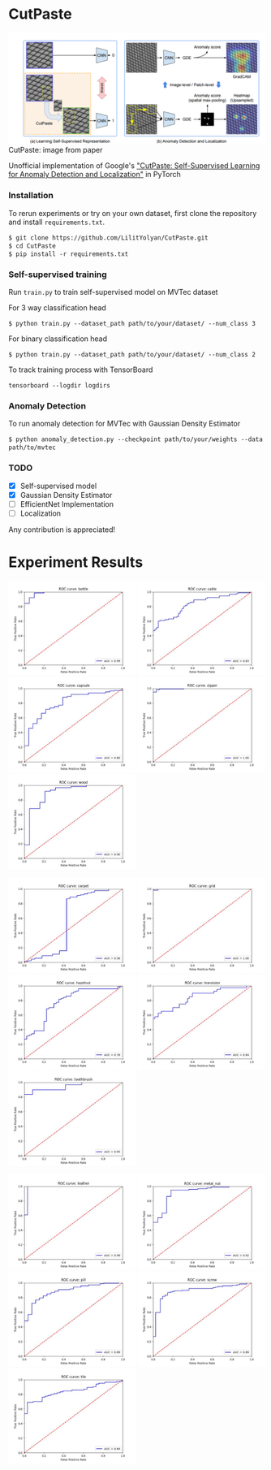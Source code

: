 # CutPaste
![CutPaste: image from paper](image.png)
CutPaste: image from paper

Unofficial implementation of Google's ["CutPaste: Self-Supervised Learning for Anomaly Detection and Localization"](https://arxiv.org/abs/2104.04015) in PyTorch

### Installation
To rerun experiments or try on your own dataset, first clone the repository and install `requirements.txt`.
```
$ git clone https://github.com/LilitYolyan/CutPaste.git
$ cd CutPaste
$ pip install -r requirements.txt
```

### Self-supervised training
Run `train.py` to train self-supervised model on MVTec dataset

For 3 way classification head 
```
$ python train.py --dataset_path path/to/your/dataset/ --num_class 3
```

For binary classification head 
```
$ python train.py --dataset_path path/to/your/dataset/ --num_class 2
```

To track training process with TensorBoard
```
tensorboard --logdir logdirs
```


### Anomaly Detection
To run anomaly detection for MVTec with Gaussian Density Estimator 
```
$ python anomaly_detection.py --checkpoint path/to/your/weights --data path/to/mvtec

```
### TODO
- [X] Self-supervised model 
- [X] Gaussian Density Estimator
- [ ] EfficientNet Implementation
- [ ] Localization

Any contribution is appreciated!

# Experiment Results
<p float="left">
  <img src="/experiments/roc_binary/bottle.jpg" width="250" />
  <img src="experiments/roc_binary/cable.jpg" width="250" /> 
  <img src="experiments/roc_binary/capsule.jpg" width="250" />
  <img src="experiments/roc_binary/zipper.jpg" width="250" />
  <img src="experiments/roc_binary/wood.jpg" width="250" /> 
</p>
<p float="left">
  <img src="/experiments/roc_binary/carpet.jpg" width="250" />
  <img src="experiments/roc_binary/grid.jpg" width="250" /> 
  <img src="experiments/roc_binary/hazelnut.jpg" width="250" />
  <img src="/experiments/roc_binary/transistor.jpg" width="250" />
  <img src="experiments/roc_binary/toothbrush.jpg" width="250" />
</p>
<p float="left">
  <img src="/experiments/roc_binary/leather.jpg" width="250" />
  <img src="experiments/roc_binary/metal_nut.jpg" width="250" /> 
  <img src="experiments/roc_binary/pill.jpg" width="250" />
  <img src="/experiments/roc_binary/screw.jpg" width="250" />
  <img src="experiments/roc_binary/tile.jpg" width="250" /> 
  
</p>
  
